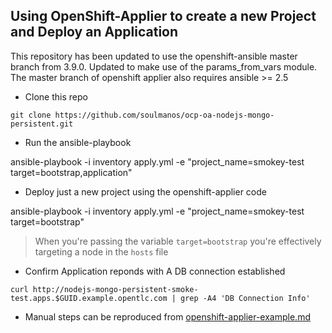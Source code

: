 ## Using OpenShift-Applier to create a new Project and Deploy an Application

This repository has been updated to use the openshift-ansible master branch from 3.9.0. Updated to make use of the params_from_vars module. The master branch of openshift applier also requires ansible >= 2.5

* Clone this repo

`git clone https://github.com/soulmanos/ocp-oa-nodejs-mongo-persistent.git`  

* Run the ansible-playbook

 ansible-playbook -i inventory apply.yml -e "project_name=smokey-test target=bootstrap,application"

* Deploy just a new project using the openshift-applier code

ansible-playbook -i inventory apply.yml -e "project_name=smokey-test target=bootstrap"

> When you're passing the variable `target=bootstrap` you're effectively targeting a node in the `hosts` file

* Confirm Application reponds with A DB connection established

`curl http://nodejs-mongo-persistent-smoke-test.apps.$GUID.example.opentlc.com | grep -A4 'DB Connection Info'`

* Manual steps can be reproduced from [openshift-applier-example.md](openshift-applier-example.md)
